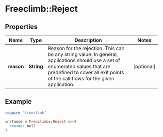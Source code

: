 # Freeclimb::Reject

## Properties

| Name | Type | Description | Notes |
| ---- | ---- | ----------- | ----- |
| **reason** | **String** | Reason for the rejection. This can be any string value. In general, applications should use a set of enumerated values that are predefined to cover all exit points of the call flows for the given application. | [optional] |

## Example

```ruby
require 'freeclimb'

instance = Freeclimb::Reject.new(
  reason: null
)
```

